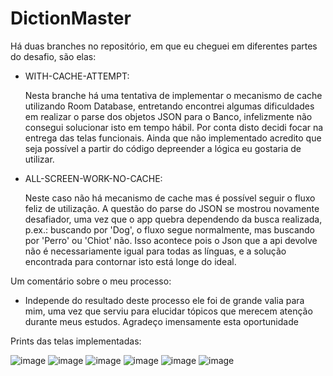 # DictionMaster

Há duas branches no repositório, em que eu cheguei em diferentes partes do desafio, são elas:

- WITH-CACHE-ATTEMPT: 

    Nesta branche há uma tentativa de implementar o mecanismo de cache utilizando Room Database,
    entretando encontrei algumas dificuldades em realizar o parse dos objetos JSON para o Banco,
    infelizmente não consegui solucionar isto em tempo hábil. Por conta disto decidi focar na entrega das telas funcionais.
    Ainda que não implementado acredito que seja possível a partir do código depreender a lógica eu gostaria de utilizar.
    
 -  ALL-SCREEN-WORK-NO-CACHE:
 
    Neste caso não há mecanismo de cache mas é possível seguir o fluxo feliz de utilização.
    A questão do parse do JSON se mostrou novamente desafiador, uma vez que o app quebra dependendo da busca realizada,
    p.ex.: buscando por 'Dog', o fluxo segue normalmente, mas buscando por 'Perro' ou 'Chiot' não.
    Isso acontece pois o Json que a api devolve não é necessariamente igual para todas as línguas,
    e a solução encontrada para contornar isto está longe do ideal. 
    
    
    
  Um comentário sobre o meu processo:

- Independe do resultado deste processo ele foi de grande valia para mim, uma vez que serviu para elucidar tópicos que merecem atenção durante meus estudos. 
  Agradeço imensamente esta oportunidade
    
 Prints das telas implementadas:

![image](https://user-images.githubusercontent.com/33462685/158081472-9127c7bd-a0be-4dc6-ba82-ef6d5bc5fec6.png)
![image](https://user-images.githubusercontent.com/33462685/158081486-eb3db2e5-768c-4f9c-a3aa-433ccfec0b40.png)
![image](https://user-images.githubusercontent.com/33462685/158081490-5b4bb9e5-c90b-45aa-8a71-1333202f59c8.png)
![image](https://user-images.githubusercontent.com/33462685/158081509-e597ff35-a501-4760-b4c1-9ab22cb532c7.png)
![image](https://user-images.githubusercontent.com/33462685/158081424-9050c464-abf1-4927-8780-ca82ab320a44.png)
![image](https://user-images.githubusercontent.com/33462685/158081529-7033797d-33e7-4d84-9c59-4da9cf272736.png)

